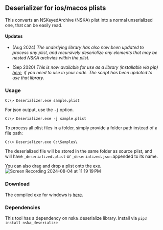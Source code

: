 ## Deserializer for ios/macos plists

This converts an NSKeyedArchive (NSKA) plist into a normal unserialized one, that can be easily read. 
#### Updates

- (Aug 2024) _The underlying library has also now been updated to process any plist, and recursively deserialize any elements that may be nested NSKA archvies within the plist._

- (Sep 2020) _This is now available for use as a library (installable via pip) [here](https://github.com/ydkhatri/nska_deserialize), if you need to use in your code. The script has been updated to use that library._


### Usage
```
C:\> Deserializer.exe sample.plist
```

For json output, use the `-j` option.
```
C:\> Deserializer.exe -j sample.plist
```

To process all plist files in a folder, simply provide a folder path instead of a file path:
```
C:\> Deserializer.exe C:\Samples\
```

The deserialized file will be stored in the same folder as source plist, and will have `_deserialized.plist` or `_deserialized.json` appended to its name.

You can also drag and drop a plist onto the exe.
![Screen Recording 2024-08-04 at 11 19 19 PM](https://github.com/user-attachments/assets/c165645b-4ac6-4989-a291-94b1bcb469dd)


### Download  
The compiled exe for windows is [here](https://github.com/ydkhatri/MacForensics/raw/master/Deserializer/deserializer.exe).

### Dependencies

This tool has a dependency on nska_deserialize library. Install via `pip3 install nska_deserialize`
